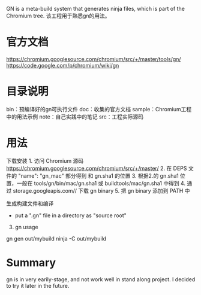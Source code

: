 GN is a meta-build system that generates ninja files, which is part of the Chromium tree.
该工程用于熟悉gn的用法。

官方文档
======

https://chromium.googlesource.com/chromium/src/+/master/tools/gn/
https://code.google.com/p/chromium/wiki/gn
 
目录说明
=======

bin：预编译好的gn可执行文件
doc：收集的官方文档
sample：Chromium工程中的用法示例
note：自己实践中的笔记
src：工程实际源码


用法
======

下载安装
    1. 访问 Chromium 源码 https://chromium.googlesource.com/chromium/src/+/master/
    2. 在 DEPS 文件的 "name": "gn_mac" 部分得到 <bucket> 和 gn.sha1 的位置
    3. 根据2.的 gn.sha1 位置，一般在 tools/gn/bin/mac/gn.sha1 或 buildtools/mac/gn.sha1 中得到<object>
    4. 通过 storage.googleapis.com/<bucket>/<object> 下载 gn binary
    5. 把 gn binary 添加到 PATH 中


生成构建文件和编译

* put a ".gn" file in a directory as "source root"


3. gn usage

gn gen out/mybuild
ninja -C out/mybuild

Summary
=======

gn is in very earily-stage, and not work well in stand along project. I decided to try it later in the future.


